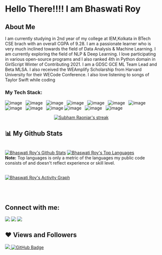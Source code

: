 <h1> Hello There!!!!     I am Bhaswati Roy </h1>


## About Me
I am currently studying in 2nd year of my college at IEM,Kolkata in BTech CSE brach with an overall CGPA of 9.28. I am a passionate learner who is very much inclined towards the field of Data Analysis & Machine Learning. I am currently exploring the field of NLP & Deep Learning. I love participating in various open-source programs and I also ranked 4th in Python domain in GirlScript Winter of Contributing 2021. I am a GDSC GCE ML Team Lead and Beta MLSA. I also received the WEAmplify Scholarship from Harvard University for their WECode Conference. I also love listening to songs of Taylor Swift while coding

### My Tech Stack:

![image](https://img.shields.io/badge/Python-14354C?style=for-the-badge&logo=python&logoColor=white)&nbsp;&nbsp;
![image](https://img.shields.io/badge/C%2B%2B-00599C?style=for-the-badge&logo=c%2B%2B&logoColor=white)&nbsp;&nbsp;
![image](https://img.shields.io/badge/HTML5-E34F26?style=for-the-badge&logo=html5&logoColor=white)&nbsp;&nbsp;
![image](https://img.shields.io/badge/CSS3-1572B6?style=for-the-badge&logo=css3&logoColor=white)&nbsp;&nbsp;
![image](https://img.shields.io/badge/NumPy-000000?style=for-the-badge&logo=numpy&logoColor=white)&nbsp;&nbsp;
![image](https://img.shields.io/badge/Pandas-000000?style=for-the-badge&logo=pandas&logoColor=white)&nbsp;&nbsp;
![image](https://img.shields.io/badge/Flask-000000?style=for-the-badge&logo=flask&logoColor=white)&nbsp;&nbsp;
![image](https://img.shields.io/badge/Bootstrap-430098?style=for-the-badge&logo=bootstrap&logoColor=white)&nbsp;&nbsp;
![image](https://img.shields.io/badge/conda-342B029.svg?&style=for-the-badge&logo=anaconda&logoColor=white)&nbsp;&nbsp;
![image](https://img.shields.io/badge/Git-F05032?style=for-the-badge&logo=git&logoColor=white)
![image](https://img.shields.io/badge/GitHub-F9AB00?style=for-the-badge&logo=GitHub&logoColor=white)&nbsp;&nbsp;
![image](https://img.shields.io/badge/Jupyter-F37626.svg?&style=for-the-badge&logo=Jupyter&logoColor=white)&nbsp;&nbsp;
![image](https://img.shields.io/badge/Colab-F9AB00?style=for-the-badge&logo=Google%20Colab&logoColor=white)&nbsp;&nbsp;

<p align="center">
    <a href="https://github.com/SubhamRaoniar28/github-readme-streak-stats">
        <img title="🔥 Get streak stats for your profile at git.io/streak-stats" alt="Subham Raoniar's streak" src="https://github-readme-streak-stats.herokuapp.com/?user=SubhamRaoniar28&theme=black-ice&hide_border=true&stroke=0000&background=060A0CD0"/>
    </a>
</p>

## 📊 My Github Stats

  <br/>
    <a href="https://github.com/SubhamRaoniar28/github-readme-stats"><img alt="Bhaswati Roy's Github Stats" src="https://github-readme-stats.vercel.app/api?username=BhaswatiRoy&show_icons=true&count_private=true&theme=react&hide_border=true&bg_color=0D1117" /></a>
  <a href="https://github.com/BhaswatiRoy/github-readme-stats"><img alt="Bhaswati Roy's Top Languages" src="https://github-readme-stats.vercel.app/api/top-langs/?username=BhaswatiRoy&langs_count=8&count_private=true&layout=compact&theme=react&hide_border=true&bg_color=0D1117" /></a>
  <br/>
  <b>Note:</b> Top languages is only a metric of the languages my public code consists of and doesn't reflect experience or skill level.

<br/>
<br/>

<a href="https://github.com/BhaswatiRoy/github-readme-activity-graph"><img alt="Bhaswati Roy's Activity Graph" src="https://activity-graph.herokuapp.com/graph?username=BhaswatiRoy&bg_color=0D1117&color=5BCDEC&line=5BCDEC&point=FFFFFF&hide_border=true" /></a>

<br/>
<br/>

## Connect with me:
<p align="left">

<a href = "https://www.linkedin.com/in/bhaswati-roy-6561641b6/"><img src="https://img.icons8.com/fluent/48/000000/linkedin.png"/></a>
<a href = "https://twitter.com/__bhaswati__"><img src="https://img.icons8.com/fluent/48/000000/twitter.png"/></a>
<a href = "https://www.instagram.com/_bhaswati_roy_/"><img src="https://img.icons8.com/fluent/48/000000/instagram-new.png"/></a>

</p>

## ❤ Views and Followers
<a href="https://github.com/Meghna-DAS/github-profile-views-counter">
    <img src="https://komarev.com/ghpvc/?username=BhaswatiRoy">
</a>
<a href="https://github.com/BhaswatiRoy?tab=followers"><img src="https://img.shields.io/github/followers/SubhamRaoniar28?label=Followers&style=social" alt="GitHub Badge"></a>
